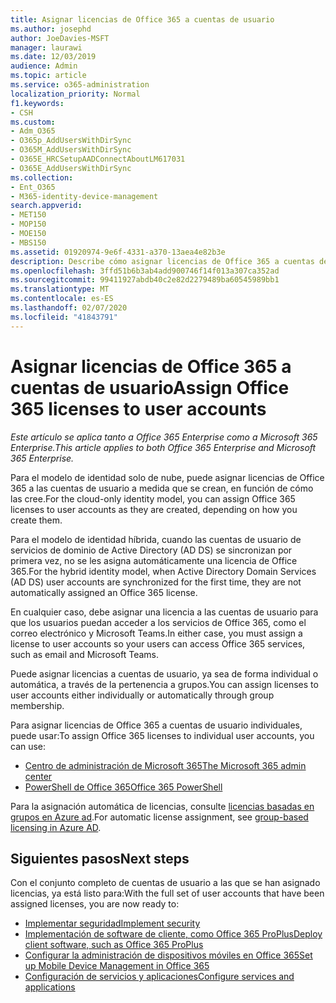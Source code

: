 ```yaml
---
title: Asignar licencias de Office 365 a cuentas de usuario
ms.author: josephd
author: JoeDavies-MSFT
manager: laurawi
ms.date: 12/03/2019
audience: Admin
ms.topic: article
ms.service: o365-administration
localization_priority: Normal
f1.keywords:
- CSH
ms.custom:
- Adm_O365
- O365p_AddUsersWithDirSync
- O365M_AddUsersWithDirSync
- O365E_HRCSetupAADConnectAboutLM617031
- O365E_AddUsersWithDirSync
ms.collection:
- Ent_O365
- M365-identity-device-management
search.appverid:
- MET150
- MOP150
- MOE150
- MBS150
ms.assetid: 01920974-9e6f-4331-a370-13aea4e82b3e
description: Describe cómo asignar licencias de Office 365 a cuentas de usuario, ya sea de forma individual o en función de la pertenencia a grupos.
ms.openlocfilehash: 3ffd51b6b3ab4add900746f14f013a307ca352ad
ms.sourcegitcommit: 99411927abdb40c2e82d2279489ba60545989bb1
ms.translationtype: MT
ms.contentlocale: es-ES
ms.lasthandoff: 02/07/2020
ms.locfileid: "41843791"
---
```

# <a name="assign-office-365-licenses-to-user-accounts"></a><span data-ttu-id="a0a87-103">Asignar licencias de Office 365 a cuentas de usuario</span><span class="sxs-lookup"><span data-stu-id="a0a87-103">Assign Office 365 licenses to user accounts</span></span>

<span data-ttu-id="a0a87-104">*Este artículo se aplica tanto a Office 365 Enterprise como a Microsoft 365 Enterprise.*</span><span class="sxs-lookup"><span data-stu-id="a0a87-104">*This article applies to both Office 365 Enterprise and Microsoft 365 Enterprise.*</span></span>

<span data-ttu-id="a0a87-105">Para el modelo de identidad solo de nube, puede asignar licencias de Office 365 a las cuentas de usuario a medida que se crean, en función de cómo las cree.</span><span class="sxs-lookup"><span data-stu-id="a0a87-105">For the cloud-only identity model, you can assign Office 365 licenses to user accounts as they are created, depending on how you create them.</span></span>

<span data-ttu-id="a0a87-106">Para el modelo de identidad híbrida, cuando las cuentas de usuario de servicios de dominio de Active Directory (AD DS) se sincronizan por primera vez, no se les asigna automáticamente una licencia de Office 365.</span><span class="sxs-lookup"><span data-stu-id="a0a87-106">For the hybrid identity model, when Active Directory Domain Services (AD DS) user accounts are synchronized for the first time, they are not automatically assigned an Office 365 license.</span></span>

<span data-ttu-id="a0a87-107">En cualquier caso, debe asignar una licencia a las cuentas de usuario para que los usuarios puedan acceder a los servicios de Office 365, como el correo electrónico y Microsoft Teams.</span><span class="sxs-lookup"><span data-stu-id="a0a87-107">In either case, you must assign a license to user accounts so your users can access Office 365 services, such as email and Microsoft Teams.</span></span>

<span data-ttu-id="a0a87-108">Puede asignar licencias a cuentas de usuario, ya sea de forma individual o automática, a través de la pertenencia a grupos.</span><span class="sxs-lookup"><span data-stu-id="a0a87-108">You can assign licenses to user accounts either individually or automatically through group membership.</span></span>

<span data-ttu-id="a0a87-109">Para asignar licencias de Office 365 a cuentas de usuario individuales, puede usar:</span><span class="sxs-lookup"><span data-stu-id="a0a87-109">To assign Office 365 licenses to individual user accounts, you can use:</span></span>

- [<span data-ttu-id="a0a87-110">Centro de administración de Microsoft 365</span><span class="sxs-lookup"><span data-stu-id="a0a87-110">The Microsoft 365 admin center</span></span>](https://docs.microsoft.com/office365/admin/subscriptions-and-billing/assign-licenses-to-users)
- [<span data-ttu-id="a0a87-111">PowerShell de Office 365</span><span class="sxs-lookup"><span data-stu-id="a0a87-111">Office 365 PowerShell</span></span>](https://docs.microsoft.com/office365/enterprise/powershell/assign-licenses-to-user-accounts-with-office-365-powershell)

<span data-ttu-id="a0a87-112">Para la asignación automática de licencias, consulte [licencias basadas en grupos en Azure ad](https://docs.microsoft.com/azure/active-directory/fundamentals/active-directory-licensing-whatis-azure-portal).</span><span class="sxs-lookup"><span data-stu-id="a0a87-112">For automatic license assignment, see [group-based licensing in Azure AD](https://docs.microsoft.com/azure/active-directory/fundamentals/active-directory-licensing-whatis-azure-portal).</span></span>

## <a name="next-steps"></a><span data-ttu-id="a0a87-113">Siguientes pasos</span><span class="sxs-lookup"><span data-stu-id="a0a87-113">Next steps</span></span>

<span data-ttu-id="a0a87-114">Con el conjunto completo de cuentas de usuario a las que se han asignado licencias, ya está listo para:</span><span class="sxs-lookup"><span data-stu-id="a0a87-114">With the full set of user accounts that have been assigned licenses, you are now ready to:</span></span>

- [<span data-ttu-id="a0a87-115">Implementar seguridad</span><span class="sxs-lookup"><span data-stu-id="a0a87-115">Implement security</span></span>](https://docs.microsoft.com/microsoft-365/security/office-365-security/security-roadmap)
- [<span data-ttu-id="a0a87-116">Implementación de software de cliente, como Office 365 ProPlus</span><span class="sxs-lookup"><span data-stu-id="a0a87-116">Deploy client software, such as Office 365 ProPlus</span></span>](https://docs.microsoft.com/DeployOffice/deployment-guide-for-office-365-proplus)
- [<span data-ttu-id="a0a87-117">Configurar la administración de dispositivos móviles en Office 365</span><span class="sxs-lookup"><span data-stu-id="a0a87-117">Set up Mobile Device Management in Office 365</span></span>](https://support.office.com/article/set-up-mobile-device-management-mdm-in-office-365-dd892318-bc44-4eb1-af00-9db5430be3cd)
- [<span data-ttu-id="a0a87-118">Configuración de servicios y aplicaciones</span><span class="sxs-lookup"><span data-stu-id="a0a87-118">Configure services and applications</span></span>](configure-services-and-applications.md)
